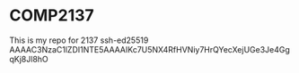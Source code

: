 # COMP2137
This is my repo for 2137
ssh-ed25519 AAAAC3NzaC1lZDI1NTE5AAAAIKc7U5NX4RfHVNiy7HrQYecXejUGe3Je4GgqKj8Jl8hO         
